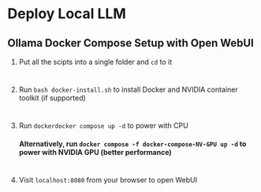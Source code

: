 # Deploy Local LLM 

## Ollama Docker Compose Setup with Open WebUI
 1. Put all the scipts into a single folder and `cd` to it
 #
 2. Run `bash docker-install.sh` to install Docker and NVIDIA container toolkit (if supported)
 #
 3. Run `dockerdocker compose up -d` to power with CPU
    #### Alternatively, run `docker compose -f docker-compose-NV-GPU up -d` to power with NVIDIA GPU (better performance)
 #
 4. Visit `localhost:8080` from your browser to open WebUI

